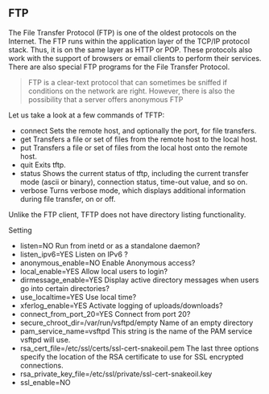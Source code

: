 ## FTP

The File Transfer Protocol (FTP) is one of the oldest protocols on the Internet. The FTP runs within the application layer of the TCP/IP protocol stack. Thus, it is on the same layer as HTTP or POP. 
These protocols also work with the support of browsers or email clients to perform their services. 
There are also special FTP programs for the File Transfer Protocol.

> FTP is a clear-text protocol that can sometimes be sniffed if conditions on the network are right. However, there is also the possibility that a server offers anonymous FTP

Let us take a look at a few commands of TFTP:
- connect 	Sets the remote host, and optionally the port, for file transfers.
- get 	Transfers a file or set of files from the remote host to the local host.
- put 	Transfers a file or set of files from the local host onto the remote host.
- quit 	Exits tftp.
- status 	Shows the current status of tftp, including the current transfer mode (ascii or binary), connection status, time-out value, and so on.
- verbose 	Turns verbose mode, which displays additional information during file transfer, on or off.

Unlike the FTP client, TFTP does not have directory listing functionality.

Setting
- listen=NO 	Run from inetd or as a standalone daemon?
- listen_ipv6=YES 	Listen on IPv6 ?
- anonymous_enable=NO 	Enable Anonymous access?
- local_enable=YES 	Allow local users to login?
- dirmessage_enable=YES 	Display active directory messages when users go into certain directories?
- use_localtime=YES 	Use local time?
- xferlog_enable=YES 	Activate logging of uploads/downloads?
- connect_from_port_20=YES 	Connect from port 20?
- secure_chroot_dir=/var/run/vsftpd/empty 	Name of an empty directory
- pam_service_name=vsftpd 	This string is the name of the PAM service vsftpd will use.
- rsa_cert_file=/etc/ssl/certs/ssl-cert-snakeoil.pem 	The last three options specify the location of the RSA certificate to use for SSL encrypted connections.
- rsa_private_key_file=/etc/ssl/private/ssl-cert-snakeoil.key 	
- ssl_enable=NO
